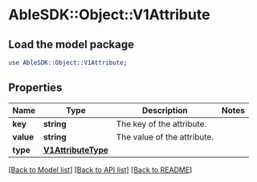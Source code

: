 # AbleSDK::Object::V1Attribute

## Load the model package
```perl
use AbleSDK::Object::V1Attribute;
```

## Properties
Name | Type | Description | Notes
------------ | ------------- | ------------- | -------------
**key** | **string** | The key of the attribute. | 
**value** | **string** | The value of the attribute. | 
**type** | [**V1AttributeType**](V1AttributeType.md) |  | 

[[Back to Model list]](../README.md#documentation-for-models) [[Back to API list]](../README.md#documentation-for-api-endpoints) [[Back to README]](../README.md)


